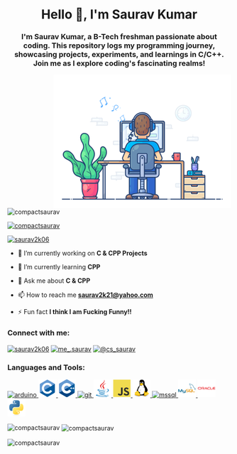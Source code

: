 <h1 align="center">Hello 👋, I'm Saurav Kumar</h1>
<h3 align="center">I'm Saurav Kumar, a B-Tech freshman passionate about coding. This repository logs my programming journey, showcasing projects, experiments, and learnings in C/C++. Join me as I explore coding's fascinating realms!</h3>


<img align="right" alt="Coding" width="400" src="https://raw.githubusercontent.com/SupianIDz/SupianIDz/main/coding.gif">


<p align="left"> <img src="https://komarev.com/ghpvc/?username=compactsaurav&label=Profile%20views&color=0e75b6&style=flat" alt="compactsaurav" /> </p>

<p align="left"> <a href="https://github.com/ryo-ma/github-profile-trophy"><img src="https://github-profile-trophy.vercel.app/?username=compactsaurav" alt="compactsaurav" /></a> </p>

<p align="left"> <a href="https://twitter.com/saurav2k06" target="blank"><img src="https://img.shields.io/twitter/follow/saurav2k06?logo=twitter&style=for-the-badge" alt="saurav2k06" /></a> </p>

- 🔭 I’m currently working on **C & CPP Projects**

- 🌱 I’m currently learning **CPP**

- 💬 Ask me about **C & CPP**

- 📫 How to reach me **saurav2k21@yahoo.com**

- ⚡ Fun fact **I think I am Fucking Funny!!**

<h3 align="left">Connect with me:</h3>
<p align="left">
<a href="https://twitter.com/saurav2k06" target="blank"><img align="center" src="https://raw.githubusercontent.com/rahuldkjain/github-profile-readme-generator/master/src/images/icons/Social/twitter.svg" alt="saurav2k06" height="30" width="40" /></a>
<a href="https://instagram.com/me_.saurav" target="blank"><img align="center" src="https://raw.githubusercontent.com/rahuldkjain/github-profile-readme-generator/master/src/images/icons/Social/instagram.svg" alt="me_.saurav" height="30" width="40" /></a>
<a href="https://www.leetcode.com/@cs_saurav" target="blank"><img align="center" src="https://raw.githubusercontent.com/rahuldkjain/github-profile-readme-generator/master/src/images/icons/Social/leet-code.svg" alt="@cs_saurav" height="30" width="40" /></a>
</p>

<h3 align="left">Languages and Tools:</h3>
<p align="left"> <a href="https://www.arduino.cc/" target="_blank" rel="noreferrer"> <img src="https://cdn.worldvectorlogo.com/logos/arduino-1.svg" alt="arduino" width="40" height="40"/> </a> <a href="https://www.cprogramming.com/" target="_blank" rel="noreferrer"> <img src="https://raw.githubusercontent.com/devicons/devicon/master/icons/c/c-original.svg" alt="c" width="40" height="40"/> </a> <a href="https://www.w3schools.com/cpp/" target="_blank" rel="noreferrer"> <img src="https://raw.githubusercontent.com/devicons/devicon/master/icons/cplusplus/cplusplus-original.svg" alt="cplusplus" width="40" height="40"/> </a> <a href="https://git-scm.com/" target="_blank" rel="noreferrer"> <img src="https://www.vectorlogo.zone/logos/git-scm/git-scm-icon.svg" alt="git" width="40" height="40"/> </a> <a href="https://www.java.com" target="_blank" rel="noreferrer"> <img src="https://raw.githubusercontent.com/devicons/devicon/master/icons/java/java-original.svg" alt="java" width="40" height="40"/> </a> <a href="https://developer.mozilla.org/en-US/docs/Web/JavaScript" target="_blank" rel="noreferrer"> <img src="https://raw.githubusercontent.com/devicons/devicon/master/icons/javascript/javascript-original.svg" alt="javascript" width="40" height="40"/> </a> <a href="https://www.linux.org/" target="_blank" rel="noreferrer"> <img src="https://raw.githubusercontent.com/devicons/devicon/master/icons/linux/linux-original.svg" alt="linux" width="40" height="40"/> </a> <a href="https://www.microsoft.com/en-us/sql-server" target="_blank" rel="noreferrer"> <img src="https://www.svgrepo.com/show/303229/microsoft-sql-server-logo.svg" alt="mssql" width="40" height="40"/> </a> <a href="https://www.mysql.com/" target="_blank" rel="noreferrer"> <img src="https://raw.githubusercontent.com/devicons/devicon/master/icons/mysql/mysql-original-wordmark.svg" alt="mysql" width="40" height="40"/> </a> <a href="https://www.oracle.com/" target="_blank" rel="noreferrer"> <img src="https://raw.githubusercontent.com/devicons/devicon/master/icons/oracle/oracle-original.svg" alt="oracle" width="40" height="40"/> </a> <a href="https://www.python.org" target="_blank" rel="noreferrer"> <img src="https://raw.githubusercontent.com/devicons/devicon/master/icons/python/python-original.svg" alt="python" width="40" height="40"/> </a> </p>

<p><img align="left" src="https://github-readme-stats.vercel.app/api/top-langs?username=compactsaurav&show_icons=true&locale=en&layout=compact" alt="compactsaurav" /></p>

<p>&nbsp;<img align="center" src="https://github-readme-stats.vercel.app/api?username=compactsaurav&show_icons=true&locale=en" alt="compactsaurav" /></p>

<p><img align="center" src="https://github-readme-streak-stats.herokuapp.com/?user=compactsaurav&" alt="compactsaurav" /></p>

